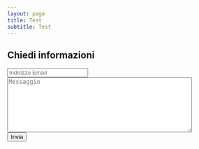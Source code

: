 ```yaml
---
layout: page
title: Test
subtitle: Test
---
```


## Chiedi informazioni

<form action="http://getsimpleform.com/messages?form_api_token=475339605245a246498c3b1d364a845b" method="post">
  <div class="form-group">
    <input type="email" class="form-control" placeholder='Indirizzo Email' id="email">
  </div>
  <div class="form-group">
    <textarea id='message' name='message' placeholder='Messaggio' rows='8' cols='50'  class="form-control" ></textarea>
  </div>
  <button type="submit" class="btn btn-default">Invia</button>
</form>
